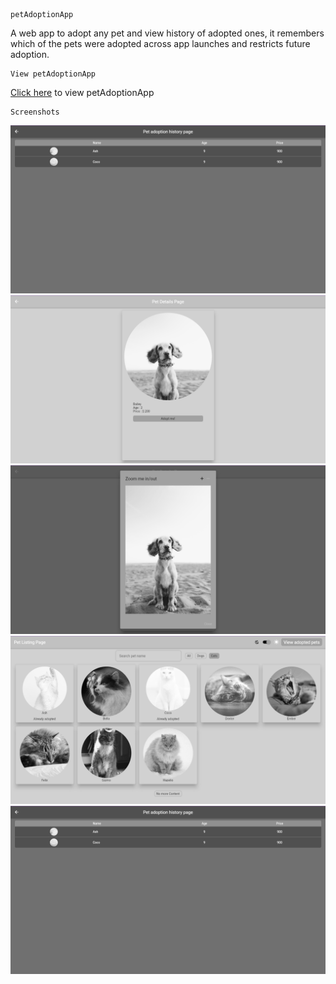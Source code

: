 ```
petAdoptionApp
```
A web app to adopt any pet and view history of adopted ones, it remembers which of the pets were adopted across app launches and restricts future adoption.

```
View petAdoptionApp
```
<p>
  <a href="https://petadoptionapp-8af03.web.app/">Click here</a> to view petAdoptionApp
</p>

```
Screenshots
```


![petListingPage](screenshots/petAdoptedHistoryPage.png)
![petDetailsPage](screenshots/petDetailsPage.png)
![petZoomInOutPopUp](screenshots/petZoomInOutPopUp.png)
![petAfterAdoptedPage](screenshots/petAfterAdoptedPage.png)
![petAdoptedHistoryPage](screenshots/petAdoptedHistoryPage.png)




